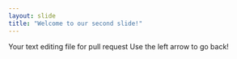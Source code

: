 ```yaml
---
layout: slide
title: "Welcome to our second slide!"
---
```

Your text editing file for pull request
Use the left arrow to go back!
